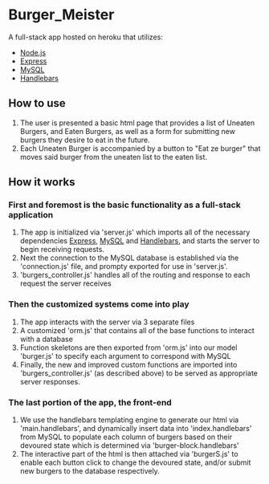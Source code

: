 # Burger_Meister
 A full-stack app hosted on heroku that utilizes:
* [Node.js](https://nodejs.org/en/)
* [Express](https://www.npmjs.com/package/express)
* [MySQL](https://www.npmjs.com/package/mysql)
* [Handlebars](https://www.npmjs.com/package/handlebars)
## How to use
1. The user is presented a basic html page that provides a list of Uneaten Burgers, and Eaten Burgers, as well as a form for submitting new burgers they desire to eat in the future.
1. Each Uneaten Burger is accompanied by a button to "Eat ze burger" that moves said burger from the uneaten list to the eaten list.
## How it works
### First and foremost is the basic functionality as a full-stack application
1. The app is initialized via 'server.js' which imports all of the necessary dependencies [Express](https://www.npmjs.com/package/express), [MySQL](https://www.npmjs.com/package/mysql) and [Handlebars](https://www.npmjs.com/package/handlebars), and starts the server to begin receiving requests.
1. Next the connection to the MySQL database is established via the 'connection.js' file, and prompty exported for use in 'server.js'.
1. 'burgers_controller.js' handles all of the routing and response to each request the server receives
### Then the customized systems come into play
1. The app interacts with the server via 3 separate files
  1. A customized 'orm.js' that contains all of the base functions to interact with a database
  1. Function skeletons are then exported from 'orm.js' into our model 'burger.js' to specify each argument to correspond with MySQL
  1. Finally, the new and improved custom functions are imported into 'burgers_controller.js' (as described above) to be served as appropriate server responses.
### The last portion of the app, the front-end
1. We use the handlebars templating engine to generate our html via 'main.handlebars', and dynamically insert data into 'index.handlebars' from MySQL to populate each column of burgers based on their devoured state which is determined via 'burger-block.handlebars'
1. The interactive part of the html is then attached via 'burgerS.js' to enable each button click to change the devoured state, and/or submit new burgers to the database respectively.
